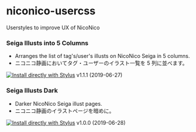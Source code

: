 # niconico-usercss
Userstyles to improve UX of NicoNico

### Seiga Illusts into 5 Columns
- Arranges the list of tag's/user's illusts on NicoNico Seiga in 5 columns.
- ニコニコ静画においてタグ・ユーザーのイラスト一覧を 5 列に並べます。

[![Install directly with Stylus](https://img.shields.io/badge/Install%20directly%20with-Stylus-00adad.svg)](https://raw.githubusercontent.com/neofuji/niconico-usercss/master/seiga-illusts-5-columns.user.css)
v1.1.1 (2019-06-27)

### Seiga Illusts Dark
- Darker NicoNico Seiga illust pages.
- ニコニコ静画のイラストページを暗めに。

[![Install directly with Stylus](https://img.shields.io/badge/Install%20directly%20with-Stylus-00adad.svg)](https://raw.githubusercontent.com/neofuji/niconico-usercss/master/seiga-illusts-dark.user.css)
v1.0.0 (2019-06-28)
